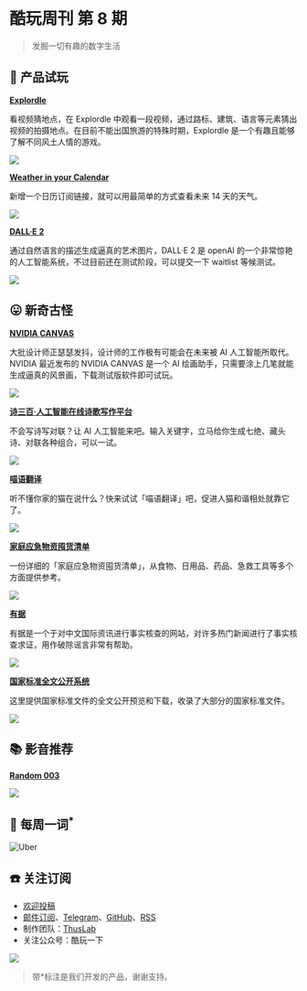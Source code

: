 # 酷玩周刊 第 8 期

> 发掘一切有趣的数字生活

## 🚀 产品试玩

**[Explordle](https://www.explordle.com/)**

看视频猜地点，在 Explordle 中观看一段视频，通过路标、建筑、语言等元素猜出视频的拍摄地点。在目前不能出国旅游的特殊时期，Explordle 是一个有趣且能够了解不同风土人情的游戏。

![](asset/2022/img2022042807.png)

**[Weather in your Calendar](https://weather-in-calendar.com/)**

新增一个日历订阅链接，就可以用最简单的方式查看未来 14 天的天气。

![](asset/2022/img2022042808.png)

**[DALL·E 2](https://openai.com/dall-e-2/)**

通过自然语言的描述生成逼真的艺术图片，DALL·E 2 是 openAI 的一个非常惊艳的人工智能系统，不过目前还在测试阶段，可以提交一下 waitlist 等候测试。

![](asset/2022/img2022042809.png)

## 😛 新奇古怪

**[NVIDIA CANVAS](https://www.nvidia.com/en-us/studio/canvas/)**

大批设计师正瑟瑟发抖，设计师的工作极有可能会在未来被 AI 人工智能所取代。NVIDIA 最近发布的 NVIDIA CANVAS 是一个 AI 绘画助手，只需要涂上几笔就能生成逼真的风景画，下载测试版软件即可试玩。

![](asset/2022/img2022042804.png)

**[诗三百·人工智能在线诗歌写作平台](https://www.aichpoem.net/#/shisanbai/poem)**

不会写诗写对联？让 AI 人工智能来吧。输入关键字，立马给你生成七绝、藏头诗、对联各种组合，可以一试。

![](asset/2022/img2022042805.png)

**[喵语翻译](https://www.miao-lang.com/)**

听不懂你家的猫在说什么？快来试试「喵语翻译」吧，促进人猫和谐相处就靠它了。

![](asset/2022/img2022042806.png)

**[家庭应急物资囤货清单](https://mp.weixin.qq.com/s/W8x77qi-dJToyTXYoRHGPg)**

一份详细的「家庭应急物资囤货清单」，从食物、日用品、药品、急救工具等多个方面提供参考。

![](asset/2022/img2022042802.png)

**[有据](https://chinafactcheck.com/)**

有据是一个于对中文国际资讯进行事实核查的网站，对许多热门新闻进行了事实核查求证，用作破除谣言非常有帮助。

![](asset/2022/img2022042801.png)

**[国家标准全文公开系统](http://openstd.samr.gov.cn/bzgk/gb/index)**

这里提供国家标准文件的全文公开预览和下载，收录了大部分的国家标准文件。

![](asset/2022/img2022042803.png)

## 📚 影音推荐

**[Random 003](https://open.spotify.com/playlist/4NM1XgBCns9fiYW26mXwgB?si=7c3dc1e1df904bdd)**

![](asset/2022/img2022042811.jpeg)

## 📝 每周一词<sup>\*</sup>

![Uber](asset/2022/img2022042810.png)

## ☎️ 关注订阅

- [欢迎投稿](https://wj.qq.com/s2/9741038/c74e/)
- [邮件订阅](https://www.getrevue.co/profile/coldplay-weekly)、[Telegram](https://t.me/ColdplayWeekly)、[GitHub](https://github.com/lvwzhen/coldplay-weekly)、[RSS](https://rsshub.app/telegram/channel/ColdplayWeekly)
- 制作团队：[ThusLab](https://thuscn.com/lab/)
- 关注公众号：酷玩一下

![](asset/2022/img2022022203.jpg)

> 带\*标注是我们开发的产品，谢谢支持。
